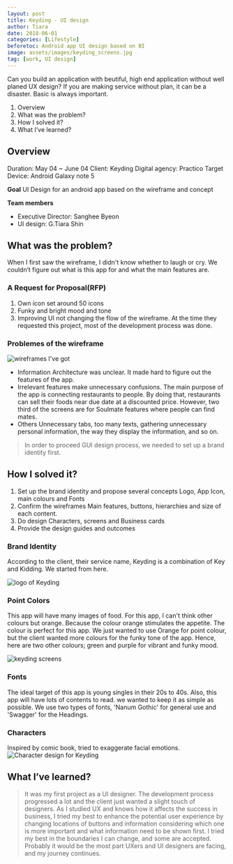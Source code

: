 ```yaml
---
layout: post
title: Keyding - UI design
author: Tiara
date: 2018-06-01
categories: [Lifestyle]
beforetoc: Android app UI design based on BI
image: assets/images/keyding_screens.jpg
tag: [work, UI design]
---
```


Can you build an application with beutiful, high end application without well planed UX design? If you are making service without plan, it can be a disaster. Basic is always important.


<!--more-->

1. Overview
2. What was the problem?
3. How I solved it?
4. What I’ve learned?


## Overview

Duration: May 04 ~ June 04
Client: Keyding
Digital agency: Practico
Target Device: Android Galaxy note 5

**Goal**
UI Design for an android app based on the wireframe and concept

**Team members**

- Executive Director: Sanghee Byeon
- UI design: G.Tiara Shin


## What was the problem?

When I first saw the wireframe, I didn't know whether to laugh or cry.
We couldn’t figure out what is this app for and what the main features are.

### A Request for Proposal(RFP)

1. Own icon set around 50 icons
2. Funky and bright mood and tone
3. Improving UI not changing the flow of the wireframe.
   At the time they requested this project, most of the development process was done.

### Problemes of the wireframe

![wireframes I've got](/images/keyding_wireframes.png)

- Information Architecture was unclear.
  It made hard to figure out the features of the app.
- Irrelevant features make unnecessary confusions.
  The main purpose of the app is connecting restaurants to people. By doing that, restaurants can sell their foods near due date at a discounted price. However, two third of the screens are for Soulmate features where people can find mates.
- Others
  Unnecessary tabs, too many texts, gathering unnecessary personal information, the way they display the information, and so on.

> In order to proceed GUI design process, we needed to set up a brand identity first.

## How I solved it?

1. Set up the brand identity and propose several concepts
   Logo, App Icon, main colours and Fonts
2. Confirm the wireframes
   Main features, buttons, hierarchies and size of each content.
3. Do design
   Characters, screens and Business cards
4. Provide the design guides and outcomes

### Brand Identity

According to the client, their service name, Keyding is a combination of Key and Kidding. We started from here.

![logo of Keyding](/images/keyding_logo.png)

### Point Colors

This app will have many images of food. For this app, I can't think other colours but orange. Because the colour orange stimulates the appetite. The colour is perfect for this app.
We just wanted to use Orange for point colour, but the client wanted more colours for the funky tone of the app.
Hence, here are two other colours; green and purple for vibrant and funky mood.

![keyding screens](/images/keyding_screens.jpg)

### Fonts

The ideal target of this app is young singles in their 20s to 40s. Also, this app will have lots of contents to read. we wanted to keep it as simple as possible. We use two types of fonts, 'Nanum Gothic' for general use and 'Swagger' for the Headings.

### Characters

Inspired by comic book, tried to exaggerate facial emotions.
![Character design for Keyding](/images/keyding_characters.jpg)

## What I’ve learned?

> It was my first project as a UI designer. The development process progressed a lot and the client just wanted a slight touch of designers. As I studied UX and knows how it affects the success in business, I tried my best to enhance the potential user experience by changing locations of buttons and information considering which one is more important and what information need to be shown first. I tried my best in the boundaries I can change, and some are accepted. Probably it would be the most part UXers and UI designers are facing, and my journey continues.
